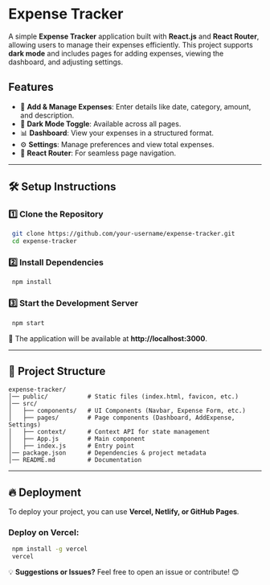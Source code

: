 # Expense Tracker

A simple **Expense Tracker** application built with **React.js** and **React Router**, allowing users to manage their expenses efficiently. This project supports **dark mode** and includes pages for adding expenses, viewing the dashboard, and adjusting settings.

## Features

- 📌 **Add & Manage Expenses**: Enter details like date, category, amount, and description.
- 🌙 **Dark Mode Toggle**: Available across all pages.
- 📊 **Dashboard**: View your expenses in a structured format.
- ⚙️ **Settings**: Manage preferences and view total expenses.
- 🚀 **React Router**: For seamless page navigation.

---

## 🛠️ Setup Instructions

### 1️⃣ Clone the Repository
```sh
 git clone https://github.com/your-username/expense-tracker.git
 cd expense-tracker
```

### 2️⃣ Install Dependencies
```sh
 npm install
```

### 3️⃣ Start the Development Server
```sh
 npm start
```
🚀 The application will be available at **http://localhost:3000**.

---

## 📂 Project Structure
```
expense-tracker/
│── public/           # Static files (index.html, favicon, etc.)
│── src/
│   ├── components/   # UI Components (Navbar, Expense Form, etc.)
│   ├── pages/        # Page components (Dashboard, AddExpense, Settings)
│   ├── context/      # Context API for state management
│   ├── App.js        # Main component
│   ├── index.js      # Entry point
│── package.json      # Dependencies & project metadata
│── README.md         # Documentation
```

---

## 🔥 Deployment
To deploy your project, you can use **Vercel, Netlify, or GitHub Pages**.

### Deploy on Vercel:
```sh
 npm install -g vercel
 vercel
```


💡 **Suggestions or Issues?** Feel free to open an issue or contribute! 😊

